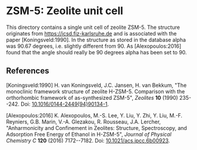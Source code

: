 # ZSM-5: Zeolite unit cell

This directory contains a single unit cell of zeolite ZSM-5. 
The structure originates from https://icsd.fiz-karlsruhe.de and is
associated with the paper [Koningsveld:1990]. In the structure as
stored in the database alpha was 90.67 degrees, i.e. slightly
different from 90.
As [Alexopoulos:2016] found that the angle should really be 90 
degrees alpha has been set to 90.

## References

[Koningsveld:1990] H. van Koningsveld, J.C. Jansen, H. van Bekkum,
"The monoclinic framework structure of zeolite H-ZSM-5. Comparison with the
orthorhombic framework of as-synthesized ZSM-5", _Zeolites_ **10** (1990)
235--242. Doi: [10.1016/0144-2449(94)90134-1](https://dx.doi.org/10.1016/0144-2449(94)90134-1).

[Alexopoulos:2016] K. Alexopoulos, M.-S. Lee, Y. Liu, Y. Zhi, Y. Liu, M.-F.
Reyniers, G.B. Marin, V.-A. Glezakou, R. Rousseau, J.A. Lercher,
"Anharmonicity and Confinement in Zeolites: Structure, Spectroscopy, and
Adsorption Free Energy of Ethanol in H-ZSM-5", _Journal of Physical Chemistry C_
**120** (2016) 7172--7182. Doi: [10.1021/acs.jpcc.6b00923](https://dx.doi.org/10.1021/acs.jpcc.6b00923).

